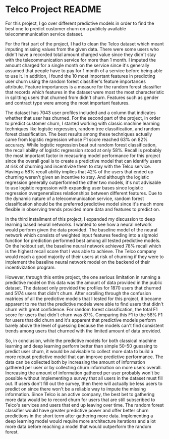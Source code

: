 # Telco Project README

For this project, I go over different predictive models in order to find the best one to predict customer churn on a publicly available telecommmunication service dataset.

For the first part of the project, I had to clean the Telco dataset which meant imputing missing values from the given data. There were some users who didn't have a recorded total amount charged value since they didn't stay with the telecommunication service for more than 1 month. I imputed the amount charged for a single month on the service since it's generally assumed that people have to pay for 1 month of a service before being able to use it. In addition, I found the 10 most important features in predicting user churn using the random forest classifier's feature importances attribute. Feature importances is a measure for the random forest classifier that records which features in the dataset were most the most characteristic in splitting users that churned from didn't churn. Features such as gender and contract type were among the most important features.

The dataset has 7043 user profiles included and a column that indicates whether that user has churned. For the second part of the project, in order to predict customer churn, I started working with classic machine learning techniques like logistic regression, random tree classification, and random forest classification. The best results among these techniques actually came from logistic regression whose F1 score reached 63% on 82% accuracy. While logistic regression beat out random forest classification, the recall ability of logistic regression stood at only 58%. Recall is probably the most important factor in measuring model performance for this project since the overall goal is to create a predictive model that can identify users at risk of churning and incentivize them to stay with the Telco service. Having a 58% recall ability implies that 42% of the users that ended up churning weren't given an incentive to stay. And although the logistic regression generally outperformed the other two models, it's not advisable to use logistic regression with expanding user bases since logistic regression overgeneralizes relationships between different features. Due to the dynamic nature of a telecommunication service, random forest classification should be the preferred predictive model since it's much more flexible in observing trends provided more data and features to predict on.

In the third installment of this project, I expanded my discussion to deep learning based neural networks. I wanted to see how a neural network would perform given the data provided. The baseline model of the neural network which consists of weighted input features feeding into a sigmoid function for prediction performed best among all tested predictive models. On the holdout set, the baseline neural network achieved 78% recall which is the highest recall score that I was able to achieve. The Telco company would reach a good majority of their users at risk of churning if they were to implement the baseline neural network model on the backend of their incentivization program. 

However, through this entire project, the one serious limitation in running a predictive model on this data was the amount of data provided in the public dataset. The dataset only provided the profiles for 1870 users that churned and 5174 users that didn't churn. After scrolling through the confusion matrices of all the predictive models that I tested for this project, it became apparent to me that the predictive models were able to find users that didn't churn with great confidence. For random forest classification, the total F1 score for users that didn't churn was 87%. Comparing this F1 to the 58% F1 for users that did churn and it's apparent that predictive models perform barely above the level of guessing because the models can't find consistent trends among users that churned with the limited amount of data provided.

So, in conclusion, while the predictive models for both classical machine learning and deep learning perform better than simple 50-50 guessing to predict user churn, it would be advisable to collect more data to build a more robust predictive model that can improve predictive performance. The data can be collected both by increasing the amount of information gathered per user or by collecting churn information on more users overall. Increasing the amount of information gathered per user probably won't be possible without implementing a survey that all users in the dataset must fill out. If users don't fill out the survey, then there will actually be less users to predict on since there won't be a reliable way to impute the missing information. Since Telco is an active company, the best bet to gathering more data would be to record churn for users that are still subscribed to Telco's services and users that end up leaving over time. The random forest classifier would have greater predictive power and offer better churn predictions in the short term after gathering more data. Implementing a deep learning model would require more architecture iterations and a lot more data before reaching a model that would outperform the random forest.
